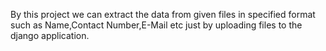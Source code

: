 By this project we can extract the data from given files in specified format such as Name,Contact Number,E-Mail etc just by uploading files to the django application.
